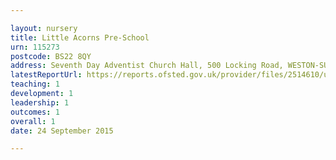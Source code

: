 ```yaml
---

layout: nursery
title: Little Acorns Pre-School
urn: 115273
postcode: BS22 8QY
address: Seventh Day Adventist Church Hall, 500 Locking Road, WESTON-SUPER-MARE, Avon, BS22 8QY
latestReportUrl: https://reports.ofsted.gov.uk/provider/files/2514610/urn/115273.pdf
teaching: 1
development: 1
leadership: 1
outcomes: 1
overall: 1
date: 24 September 2015

---
```

